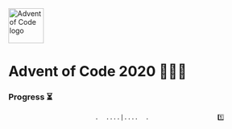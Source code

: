 <img src="https://adventofcode.com/favicon.png" alt="Advent of Code logo" height="70" >

# Advent of Code 2020 🎄🎅🏻

### Progress ⏳

```
                        .  ....|....  .                   1️⃣
```
